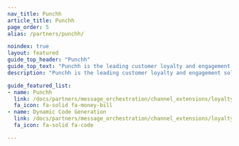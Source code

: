 ```yaml
---
nav_title: Punchh
article_title: Punchh
page_order: 5
alias: /partners/punchh/

noindex: true
layout: featured
guide_top_header: "Punchh"
guide_top_text: "Punchh is the leading customer loyalty and engagement solution for restaurant, retail, and convenience store brands. For a decade, Punchh has created consistent, modern loyalty experiences to help physical retailers understand their customers and use real-time insights to serve them the best."
description: "Punchh is the leading customer loyalty and engagement solution for restaurant, retail, and convenience store brands. For a decade, Punchh has created consistent, modern loyalty experiences to help physical retailers understand their customers and use real-time insights to serve them the best."

guide_featured_list:
- name: Punchh
  link: /docs/partners/message_orchestration/channel_extensions/loyalty/punchh/punchh/
  fa_icon: fa-solid fa-money-bill
- name: Dynamic Code Generation
  link: /docs/partners/message_orchestration/channel_extensions/loyalty/punchh/code_generation/
  fa_icon: fa-solid fa-code

---
```


<br><br>